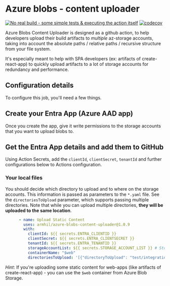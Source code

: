 # Azure blobs - content uploader

[![No real build - some simple tests & executing the action itself](https://github.com/armhil/azure-blobs-content-uploader/actions/workflows/main.yml/badge.svg?branch=main)](https://github.com/armhil/azure-blobs-content-uploader/actions/workflows/main.yml) [![codecov](https://codecov.io/gh/armhil/azure-blobs-content-uploader/graph/badge.svg?token=6A2V1F5QK0)](https://codecov.io/gh/armhil/azure-blobs-content-uploader)

Azure Blobs Content Uploader is designed as a github action, to help developers upload their build artifacts to *multiple* az-storage accounts, taking into account the absolute paths / relative paths / recursive structure from your file system.

It's especially meant to help with SPA developers (ex: artifacts of create-react-app) to quickly upload artifacts to a lot of storage accounts for redundancy and performance. 

## Configuration details

To configure this job, you'll need a few things.

## Create your Entra App (Azure AAD app)
Once you create the app, give it write permissions to the storage accounts that you want to upload blobs to.

## Get the Entra App details and add them to GitHub

Using Action Secrets, add the `clientId`, `clientSecret`, `tenantId` and further configurations below to Actions configuration.

### Your local files
You should decide which directory to upload and to where on the storage accounts. This information is passed as parameters to the `*.yaml` file.
See the `directoriesToUpload` parameter, which supports passing multiple directories. Note that while you can upload multiple directories, **they will be uploaded to the same location**.

```yaml
      - name: Upload Static Content
        uses: armhil/azure-blobs-content-uploader@1.0.9
        with:
          clientId: ${{ secrets.ENTRA_CLIENTID }}
          clientSecret: ${{ secrets.ENTRA_CLIENTSECRET }}
          tenantId: ${{ secrets.ENTRA_TENANTID }}
          storageAccountList: ${{ secrets.STORAGE_ACCOUNT_LIST }} # Storage account names, in array form like ["account1", "account2"]
          containerName: "$web"
          directoriesToUpload: '[{"directoryToUpload": "test/integrationtest-directory", "shouldRecurse": "true" }]'
```

*Hint*: If you're uploading some static content for web-apps (like artifacts of create-react-app) - you can use the `$web` container from Azure Blob Storage. 
